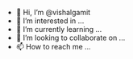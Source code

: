 - 👋 Hi, I’m @vishalgamit
- 👀 I’m interested in ...
- 🌱 I’m currently learning ...
- 💞️ I’m looking to collaborate on ...
- 📫 How to reach me ...

<!---
vishalgamit/vishalgamit is a ✨ special ✨ repository because its `README.md` (this file) appears on your GitHub profile.
You can click the Preview link to take a look at your changes.
--->


